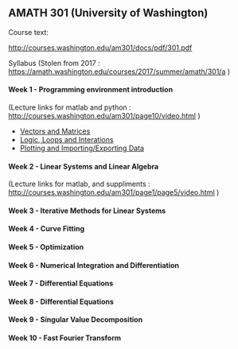 
## AMATH 301 (University of Washington)

Course text:

http://courses.washington.edu/am301/docs/pdf/301.pdf

Syllabus 
(Stolen from 2017 : https://amath.washington.edu/courses/2017/summer/amath/301/a )

#### Week 1 - Programming environment introduction

(Lecture links for matlab and python : http://courses.washington.edu/am301/page10/video.html )

- [Vectors and Matrices](./amath301_L1_Vectors.jl)
- [Logic, Loops and Interations](./math301_L2_Logic.jl)
- [Plotting and Importing/Exporting Data](./math301_L3_Plotting.jl)

#### Week 2 - Linear Systems and Linear Algebra

(Lecture links for matlab, and suppliments : http://courses.washington.edu/am301/page1/page5/video.html )

#### Week 3 - Iterative Methods for Linear Systems

#### Week 4 - Curve Fitting

#### Week 5 - Optimization

#### Week 6 - Numerical Integration and Differentiation

#### Week 7 - Differential Equations

#### Week 8 - Differential Equations

#### Week 9 - Singular Value Decomposition

#### Week 10 - Fast Fourier Transform


